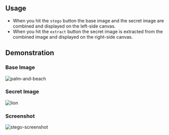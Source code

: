 ## Usage
* When you hit the `stego` button the base image and the secret image are combined and displayed on the left-side canvas.
* When you hit the `extract` button the secret image is extracted from the combined image and displayed on the right-side canvas. 

## Demonstration 
### Base Image  
![palm-and-beach](https://user-images.githubusercontent.com/43919074/173232545-83f920da-3d62-4294-bac9-8e5d1d98620f.png)
### Secret Image  
![lion](https://user-images.githubusercontent.com/43919074/173232778-aedf4d4b-bc73-4494-8a71-82468b5be81e.png)
### Screenshot  
![stego-screenshot](https://user-images.githubusercontent.com/43919074/173232838-e256f7a9-5c65-4505-91fe-e167c8099d26.png)
